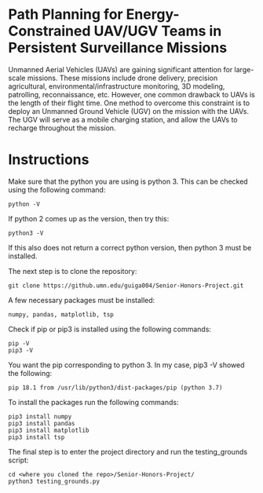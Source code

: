 # Path Planning for Energy-Constrained UAV/UGV Teams in Persistent Surveillance Missions

Unmanned Aerial Vehicles (UAVs) are gaining significant attention for large-scale missions. These missions include drone delivery, precision agricultural, environmental/infrastructure monitoring, 3D modeling, patrolling, reconnaissance, etc. However, one common drawback to UAVs is the length of their flight time. One method to overcome this constraint is to deploy an Unmanned Ground Vehicle (UGV) on the mission with the UAVs. The UGV will serve as a mobile charging station, and allow the UAVs to recharge throughout the mission. 


# Instructions

Make sure that the python you are using is python 3. This can be checked using the following command:

    python -V

If python 2 comes up as the version, then try this:

    python3 -V

If this also does not return a correct python version, then python 3 must be installed.

The next step is to clone the repository:

    git clone https://github.umn.edu/guiga004/Senior-Honors-Project.git

A few necessary packages must be installed: 
    
    numpy, pandas, matplotlib, tsp

Check if pip or pip3 is installed using the following commands:

    pip -V
    pip3 -V

You want the pip corresponding to python 3. In my case, pip3 -V showed the following:

    pip 18.1 from /usr/lib/python3/dist-packages/pip (python 3.7)

To install the packages run the following commands:

    pip3 install numpy
    pip3 install pandas
    pip3 install matplotlib
    pip3 install tsp


The final step is to enter the project directory and run the testing_grounds script:

    cd <where you cloned the repo>/Senior-Honors-Project/
    python3 testing_grounds.py
